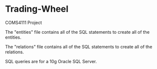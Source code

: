 Trading-Wheel
=============

COMS4111 Project

The "entities" file contains all of the SQL statements to create all of the entities.

The "relations" file contains all of the SQL statements to create all of the relations. 

SQL queries are for a 10g Oracle SQL Server.


